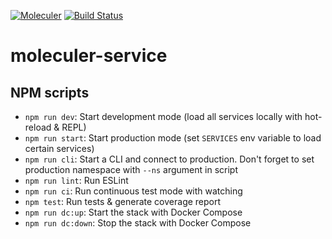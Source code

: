 [![Moleculer](https://badgen.net/badge/Powered%20by/Moleculer/0e83cd)](https://moleculer.services) [![Build Status](https://travis-ci.org/mleyb/moleculer-service.svg?branch=master)](https://travis-ci.org/mleyb/moleculer-service)

# moleculer-service

## NPM scripts

- `npm run dev`: Start development mode (load all services locally with hot-reload & REPL)
- `npm run start`: Start production mode (set `SERVICES` env variable to load certain services)
- `npm run cli`: Start a CLI and connect to production. Don't forget to set production namespace with `--ns` argument in script
- `npm run lint`: Run ESLint
- `npm run ci`: Run continuous test mode with watching
- `npm test`: Run tests & generate coverage report
- `npm run dc:up`: Start the stack with Docker Compose
- `npm run dc:down`: Stop the stack with Docker Compose
